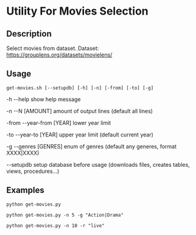 # Utility For Movies Selection

## Description

Select movies from dataset. 
Dataset: https://grouplens.org/datasets/movielens/

## Usage

``get-movies.sh [--setupdb] [-h] [-n] [-from] [-to] [-g]``

-h --help							show help message

-n --N [AMOUNT]						amount of output lines (default all lines)

-from  --year-from [YEAR]			lower year limit

-to  --year-to [YEAR]				upper year limit (default current year)

-g --genres [GENRES]				enum of genres (default any generes, format XXXX|XXXX)

--setupdb							setup database before usage (downloads files, creates tables, views, procedures...)


## Examples

``python get-movies.py``

``python get-movies.py -n 5 -g "Action|Drama"``

``python get-movies.py -n 10 -r "live"``